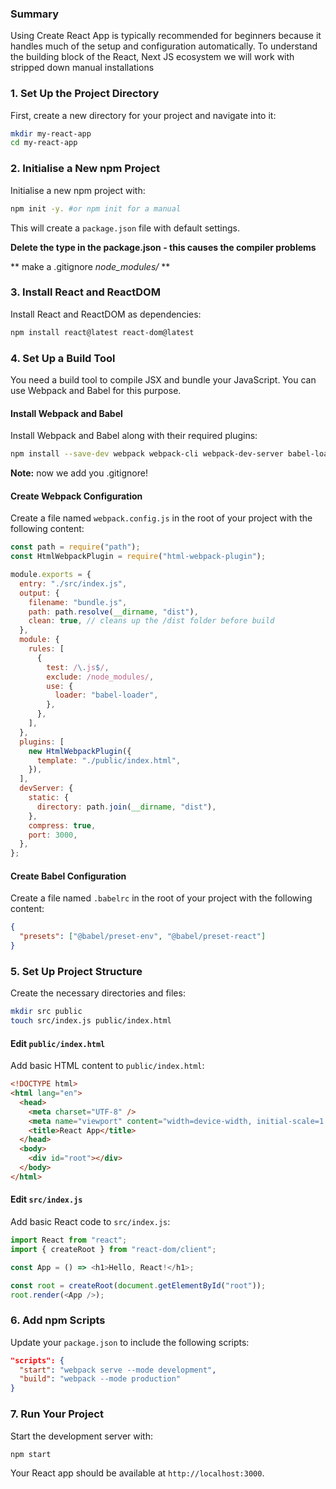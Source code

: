 ### Summary

Using Create React App is typically recommended for beginners because it handles much of the setup and configuration automatically. To understand the building block of the React, Next JS ecosystem we will work with stripped down manual installations

### 1. **Set Up the Project Directory**

First, create a new directory for your project and navigate into it:

```bash
mkdir my-react-app
cd my-react-app
```

### 2. **Initialise a New npm Project**

Initialise a new npm project with:

```bash
npm init -y. #or npm init for a manual
```

This will create a `package.json` file with default settings.

**Delete the type in the package.json - this causes the compiler problems**

** make a .gitignore *node_modules/* **

### 3. **Install React and ReactDOM**

Install React and ReactDOM as dependencies:

```bash
npm install react@latest react-dom@latest
```

### 4. **Set Up a Build Tool**

You need a build tool to compile JSX and bundle your JavaScript. You can use Webpack and Babel for this purpose.

#### **Install Webpack and Babel**

Install Webpack and Babel along with their required plugins:

```bash
npm install --save-dev webpack webpack-cli webpack-dev-server babel-loader @babel/core @babel/preset-env @babel/preset-react html-webpack-plugin

```

**Note:** now we add you .gitignore!

#### **Create Webpack Configuration**

Create a file named `webpack.config.js` in the root of your project with the following content:

```javascript
const path = require("path");
const HtmlWebpackPlugin = require("html-webpack-plugin");

module.exports = {
  entry: "./src/index.js",
  output: {
    filename: "bundle.js",
    path: path.resolve(__dirname, "dist"),
    clean: true, // cleans up the /dist folder before build
  },
  module: {
    rules: [
      {
        test: /\.js$/,
        exclude: /node_modules/,
        use: {
          loader: "babel-loader",
        },
      },
    ],
  },
  plugins: [
    new HtmlWebpackPlugin({
      template: "./public/index.html",
    }),
  ],
  devServer: {
    static: {
      directory: path.join(__dirname, "dist"),
    },
    compress: true,
    port: 3000,
  },
};
```

#### **Create Babel Configuration**

Create a file named `.babelrc` in the root of your project with the following content:

```json
{
  "presets": ["@babel/preset-env", "@babel/preset-react"]
}
```

### 5. **Set Up Project Structure**

Create the necessary directories and files:

```bash
mkdir src public
touch src/index.js public/index.html
```

#### **Edit `public/index.html`**

Add basic HTML content to `public/index.html`:

```html
<!DOCTYPE html>
<html lang="en">
  <head>
    <meta charset="UTF-8" />
    <meta name="viewport" content="width=device-width, initial-scale=1.0" />
    <title>React App</title>
  </head>
  <body>
    <div id="root"></div>
  </body>
</html>
```

#### **Edit `src/index.js`**

Add basic React code to `src/index.js`:

```javascript
import React from "react";
import { createRoot } from "react-dom/client";

const App = () => <h1>Hello, React!</h1>;

const root = createRoot(document.getElementById("root"));
root.render(<App />);
```

### 6. **Add npm Scripts**

Update your `package.json` to include the following scripts:

```json
"scripts": {
  "start": "webpack serve --mode development",
  "build": "webpack --mode production"
}
```

### 7. **Run Your Project**

Start the development server with:

```bash
npm start
```

Your React app should be available at `http://localhost:3000`.
